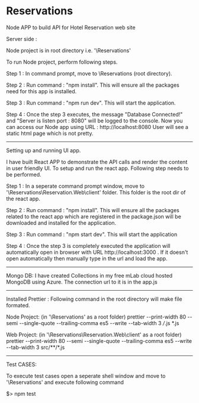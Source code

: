 # Reservations
Node APP to build API for Hotel Reservation web site

Server side :

Node project is in root directory i.e. '\Reservations'

To run Node project, perform following steps.

Step 1 : In command prompt,   move to \Reservations (root directory).

Step 2 : Run command : "npm install". This will ensure all the packages need for this app is installed.

Step 3 : Run command : "npm run dev". This will start the application.

Step 4 : Once the step 3 executes, the message "Database Connected!" and "Server is listen port : 8080" will be logged to the console. Now you can access our Node app using URL : http://localhost:8080
User will see a static html page which is not pretty.

**********************************************************************************************************************************************************

Setting up and running UI app.

I have built React APP to demonstrate the API calls and render the content in user friendly UI. 
To setup and run the react app. Following step needs to be performed.

Step 1 : In a seperate command prompt window, move to '\Reservations\Reservation.Web\client' folder. This folder is the root dir of the react app.

Step 2 : Run command : "npm install". This will ensure all the packages related to the react app which are registered in the package.json will be downloaded and installed for the application.

Step 3 : Run command : "npm start dev". This will start the application 

Step 4 : Once the step 3 is completely executed the application will automatically open in browser with URL http://localhost:3000 . If it doesn't open automatically then manually type in the url and load the app. 

**********************************************************************************************************************************************************
Mongo DB:
I have created Collections in my free mLab cloud hosted MongoDB using Azure. The connection url to it is in the app.js

**********************************************************************************************************************************************************
Installed Prettier :
Following command in the root directory will make file formated. 

Node Project: (in '\Reservations' as a root folder)
prettier --print-width 80 --semi --single-quote --trailing-comma es5 --write --tab-width 3 */*.js *.js 

Web Project: (in '\Reservations\Reservation.Web\client' as a root folder)
prettier --print-width 80 --semi --single-quote --trailing-comma es5 --write --tab-width 3 src/**/*.js 

**********************************************************************************************************************************************************

Test CASES:

To execute test cases open a seperate shell window and move to '\Reservations' and execute following command

$> npm test